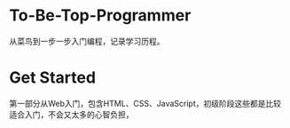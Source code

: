 # To-Be-Top-Programmer
从菜鸟到一步一步入门编程，记录学习历程。

# Get Started
第一部分从Web入门，包含HTML、CSS、JavaScript，初级阶段这些都是比较适合入门，不会又太多的心智负担，